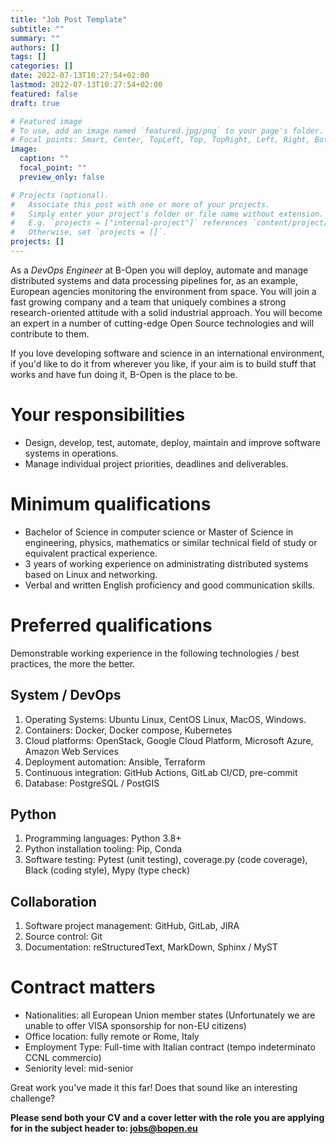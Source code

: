 ```yaml
---
title: "Job Post Template"
subtitle: ""
summary: ""
authors: []
tags: []
categories: []
date: 2022-07-13T10:27:54+02:00
lastmod: 2022-07-13T10:27:54+02:00
featured: false
draft: true

# Featured image
# To use, add an image named `featured.jpg/png` to your page's folder.
# Focal points: Smart, Center, TopLeft, Top, TopRight, Left, Right, BottomLeft, Bottom, BottomRight.
image:
  caption: ""
  focal_point: ""
  preview_only: false

# Projects (optional).
#   Associate this post with one or more of your projects.
#   Simply enter your project's folder or file name without extension.
#   E.g. `projects = ["internal-project"]` references `content/project/deep-learning/index.md`.
#   Otherwise, set `projects = []`.
projects: []
---
```


As a <!---
job title
-->
_DevOps Engineer_
at B-Open you will <!---
job short description
-->
deploy, automate and manage distributed systems and data processing pipelines for, as an example, European agencies monitoring the environment from space. <!---
common foreword
-->
You will join a fast growing company and
a team that uniquely combines a strong research-oriented attitude with a solid industrial approach.
You will become an expert in a number of cutting-edge Open Source technologies and will contribute to them. 

If you love developing software and science in an international environment,
if you'd like to do it from wherever you like,
if your aim is to build stuff that works and have fun doing it,
B-Open is the place to be.

<!---
job long description
-->

# Your responsibilities

* Design, develop, test, automate, deploy, maintain and improve software systems in operations.
* Manage individual project priorities, deadlines and deliverables.


# Minimum qualifications

* Bachelor of Science in computer science or Master of Science in engineering, physics, mathematics or similar technical field of study or equivalent practical experience.
* 3 years of working experience on administrating distributed systems based on Linux and networking.
* Verbal and written English proficiency and good communication skills.

# Preferred qualifications

Demonstrable working experience in the following technologies / best practices, the more the better.

## System / DevOps

1. Operating Systems: Ubuntu Linux, CentOS Linux, MacOS, Windows.
1. Containers: Docker, Docker compose, Kubernetes
1. Cloud platforms: OpenStack, Google Cloud Platform, Microsoft Azure, Amazon Web Services
1. Deployment automation: Ansible, Terraform 
1. Continuous integration: GitHub Actions, GitLab CI/CD, pre-commit
1. Database: PostgreSQL / PostGIS

## Python

1. Programming languages: Python 3.8+
1. Python installation tooling: Pip, Conda
1. Software testing: Pytest (unit testing), coverage.py (code coverage), Black (coding style), Mypy (type check)

## Collaboration

1. Software project management: GitHub, GitLab, JIRA
1. Source control: Git
1. Documentation: reStructuredText, MarkDown, Sphinx / MyST

# Contract matters

<!---
common closing
-->

* Nationalities: all European Union member states (Unfortunately we are unable to offer VISA sponsorship for non-EU citizens)
* Office location: fully remote or Rome, Italy
* Employment Type: Full-time with Italian contract (tempo indeterminato CCNL commercio)
* Seniority level: mid-senior

Great work you've made it this far!
Does that sound like an interesting challenge?

**Please send both your CV and a cover letter with the role you are applying for in the subject header to: jobs@bopen.eu**
